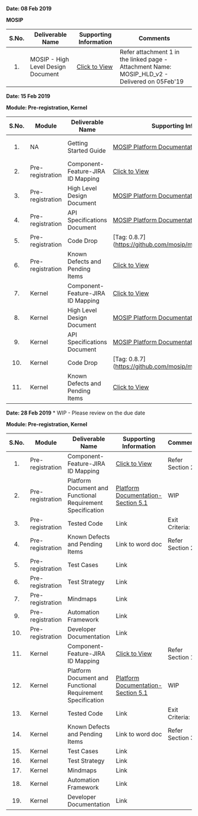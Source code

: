 **Date: 08 Feb 2019** 

**MOSIP**

|**S.No.**| **Deliverable Name**| **Supporting Information**|**Comments**|
|:------:|-----|---|---|
|1.|MOSIP - High Level Design Document|[Click to View](https://github.com/mosip/mosip/wiki/TechnoForte-Deliverables---Attachments)|Refer attachment 1 in the linked page - Attachment Name: MOSIP_HLD_v2 - Delivered on 05Feb'19|


**Date: 15 Feb 2019**

**Module: Pre-registration, Kernel**

|**S.No.**|**Module**|**Deliverable Name**| **Supporting Information**|**Comments**|
|:------:|-----|---|---|---|
|1.|NA|Getting Started Guide|[MOSIP Platform Documentation](https://github.com/mosip/mosip/wiki/Platform-Documentation)|Refer Section 10.1|
|2.|Pre-registration|Component-Feature-JIRA ID Mapping|[Click to View](https://github.com/mosip/mosip/wiki/Component-x-Feature-x-JIRA-ID-Mapping)|Refer Section 2|
|3.|Pre-registration|High Level Design Document|[MOSIP Platform Documentation](https://github.com/mosip/mosip/wiki/Platform-Documentation)|Refer Section 3.1|
|4.|Pre-registration|API Specifications Document|[MOSIP Platform Documentation](https://github.com/mosip/mosip/wiki/Platform-Documentation)|Refer Section 9.1.4|
|5.|Pre-registration|Code Drop|[Tag: 0.8.7](https://github.com/mosip/mosip/releases/tag/0.8.7||
|6.|Pre-registration|Known Defects and Pending Items|[Click to View](https://github.com/mosip/mosip/wiki/TechnoForte-Deliverables---Attachments)|Refer Section 2|
|7.|Kernel|Component-Feature-JIRA ID Mapping|[Click to View](https://github.com/mosip/mosip/wiki/Component-x-Feature-x-JIRA-ID-Mapping)|Refer Section 1|
|8.|Kernel|High Level Design Document|[MOSIP Platform Documentation](https://github.com/mosip/mosip/wiki/Platform-Documentation)|Refer Section 3.5|
|9.|Kernel|API Specifications Document |[MOSIP Platform Documentation](https://github.com/mosip/mosip/wiki/Platform-Documentation)|Refer Section 9.2.1|
|10.|Kernel|Code Drop|[Tag: 0.8.7](https://github.com/mosip/mosip/releases/tag/0.8.7||
|11.|Kernel|Known Defects and Pending Items|[Click to View](https://github.com/mosip/mosip/wiki/TechnoForte-Deliverables---Attachments)|Refer Section 3|


**Date: 28 Feb 2019** * WIP - Please review on the due date

**Module: Pre-registration, Kernel**

|**S.No.**|**Module**|**Deliverable Name**| **Supporting Information**|**Comments**|
|:------:|-----|---|---|---|
|1.|Pre-registration|Component-Feature-JIRA ID Mapping|[Click to View](https://github.com/mosip/mosip/wiki/Component-x-Feature-x-JIRA-ID-Mapping)|Refer Section 2|
|2.|Pre-registration|Platform Document and Functional Requirement Specification|[Platform Documentation-Section 5.1](https://github.com/mosip/mosip/wiki/Functional-Requirement-Specification)|WIP|
|3.|Pre-registration|Tested Code|Link|Exit Criteria: |
|4.|Pre-registration|Known Defects and Pending Items|Link to word doc|Refer Section 2|
|5.|Pre-registration|Test Cases|Link||
|6.|Pre-registration|Test Strategy|Link||
|7.|Pre-registration|Mindmaps|Link||
|9.|Pre-registration|Automation Framework|Link||
|10.|Pre-registration|Developer Documentation|Link||
|11.|Kernel|Component-Feature-JIRA ID Mapping|[Click to View](https://github.com/mosip/mosip/wiki/Component-x-Feature-x-JIRA-ID-Mapping)|Refer Section 1|
|12.|Kernel|Platform Document and Functional Requirement Specification|[Platform Documentation-Section 5.1](https://github.com/mosip/mosip/wiki/Functional-Requirement-Specification)|WIP|
|13.|Kernel|Tested Code|Link|Exit Criteria: |
|14.|Kernel|Known Defects and Pending Items|Link to word doc|Refer Section 3|
|15.|Kernel|Test Cases|Link||
|16.|Kernel|Test Strategy|Link||
|17.|Kernel|Mindmaps|Link||
|18.|Kernel|Automation Framework|Link||
|19.|Kernel|Developer Documentation|Link||
